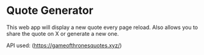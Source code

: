 # Quote Generator

This web app will display a new quote every page reload. Also allows you to share the quote on X or generate a new one.

API used: (https://gameofthronesquotes.xyz/)